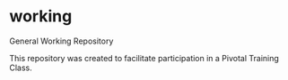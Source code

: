 working
=======

General Working Repository

This repository was created to facilitate participation in a Pivotal Training Class.
